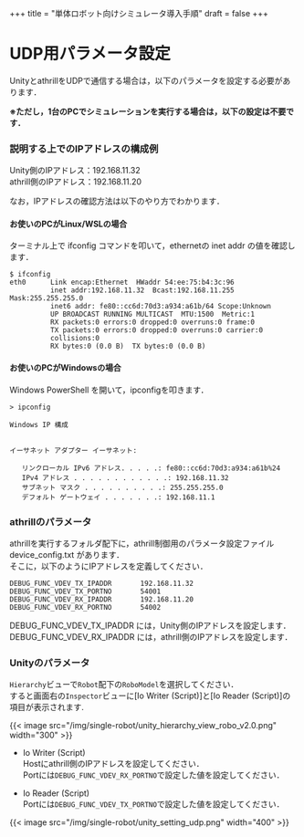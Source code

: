 +++
title = "単体ロボット向けシミュレータ導入手順"
draft = false
+++

# UDP用パラメータ設定

UnityとathrillをUDPで通信する場合は，以下のパラメータを設定する必要があります．

**※ただし，1台のPCでシミュレーションを実行する場合は，以下の設定は不要です．**

### 説明する上でのIPアドレスの構成例

Unity側のIPアドレス：192.168.11.32  
athrill側のIPアドレス：192.168.11.20

なお，IPアドレスの確認方法は以下のやり方でわかります．

#### お使いのPCがLinux/WSLの場合

ターミナル上で ifconfig コマンドを叩いて，ethernetの inet addr の値を確認します．

```
$ ifconfig
eth0      Link encap:Ethernet  HWaddr 54:ee:75:b4:3c:96
          inet addr:192.168.11.32  Bcast:192.168.11.255  Mask:255.255.255.0
          inet6 addr: fe80::cc6d:70d3:a934:a61b/64 Scope:Unknown
          UP BROADCAST RUNNING MULTICAST  MTU:1500  Metric:1
          RX packets:0 errors:0 dropped:0 overruns:0 frame:0
          TX packets:0 errors:0 dropped:0 overruns:0 carrier:0
          collisions:0
          RX bytes:0 (0.0 B)  TX bytes:0 (0.0 B)
```

#### お使いのPCがWindowsの場合

Windows PowerShell を開いて，ipconfigを叩きます．

```
> ipconfig

Windows IP 構成


イーサネット アダプター イーサネット:

   リンクローカル IPv6 アドレス. . . . .: fe80::cc6d:70d3:a934:a61b%24
   IPv4 アドレス . . . . . . . . . . . .: 192.168.11.32
   サブネット マスク . . . . . . . . . .: 255.255.255.0
   デフォルト ゲートウェイ . . . . . . .: 192.168.11.1
```

### athrillのパラメータ

athrillを実行するフォルダ配下に，athrill制御用のパラメータ設定ファイル device_config.txt があります．  
そこに，以下のようにIPアドレスを定義してください．

```
DEBUG_FUNC_VDEV_TX_IPADDR       192.168.11.32
DEBUG_FUNC_VDEV_TX_PORTNO   	54001
DEBUG_FUNC_VDEV_RX_IPADDR       192.168.11.20
DEBUG_FUNC_VDEV_RX_PORTNO   	54002
```

DEBUG_FUNC_VDEV_TX_IPADDR には，Unity側のIPアドレスを設定します．  
DEBUG_FUNC_VDEV_RX_IPADDR には，athrill側のIPアドレスを設定します．

### Unityのパラメータ

`Hierarchy`ビューで`Robot`配下の`RoboModel`を選択してください．  
すると画面右の`Inspector`ビューに[Io Writer (Script)]と[Io Reader (Script)]の項目が表示されます. 

{{< image src="/img/single-robot/unity_hierarchy_view_robo_v2.0.png" width="300" >}}

- Io Writer (Script)  
 Hostにathrill側のIPアドレスを設定してください．  
 Portには`DEBUG_FUNC_VDEV_RX_PORTNO`で設定した値を設定してください．

- Io Reader (Script)  
 Portには`DEBUG_FUNC_VDEV_TX_PORTNO`で設定した値を設定してください．
	
{{< image src="/img/single-robot/unity_setting_udp.png" width="400" >}}
